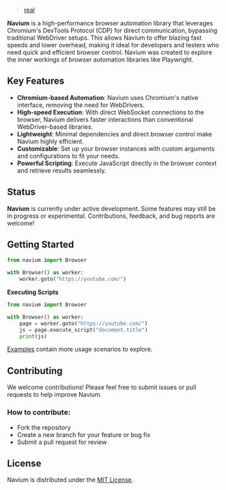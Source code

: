 <blockquote class="imgur-embed-pub" lang="en" data-id="a/DLbNS0t"  ><a href="//imgur.com/a/DLbNS0t">real</a></blockquote><script async src="//s.imgur.com/min/embed.js" charset="utf-8"></script>

**Navium** is a high-performance browser automation library that leverages Chromium's DevTools Protocol (CDP) for direct communication, bypassing traditional WebDriver setups. This allows Navium to offer blazing fast speeds and lower overhead, making it ideal for developers and testers who need quick and efficient browser control. Navium was created to explore the inner workings of browser automation libraries like Playwright.

## Key Features
- **Chromium-based Automation**: Navium uses Chromium's native interface, removing the need for WebDrivers.
- **High-speed Execution**: With direct WebSocket connections to the browser, Navium delivers faster interactions than conventional WebDriver-based libraries.
- **Lightweight**: Minimal dependencies and direct browser control make Navium highly efficient.
- **Customizable**: Set up your browser instances with custom arguments and configurations to fit your needs.
- **Powerful Scripting**: Execute JavaScript directly in the browser context and retrieve results seamlessly.

## Status
**Navium** is currently under active development. Some features may still be in progress or experimental. Contributions, feedback, and bug reports are welcome!

## Getting Started
```python
from navium import Browser

with Browser() as worker:
    worker.goto("https://youtube.com/")
```

**Executing Scripts**
```python
from navium import Browser

with Browser() as worker:
    page = worker.goto("https://youtube.com/")
    js = page.execute_script("document.title")
    print(js)
```

[Examples](./examples/) contain more usage scenarios to explore.

## Contributing
We welcome contributions! Please feel free to submit issues or pull requests to help improve Navium.

### How to contribute:
- Fork the repository
- Create a new branch for your feature or bug fix
- Submit a pull request for review

## License
Navium is distributed under the [MIT License](LICENSE).

